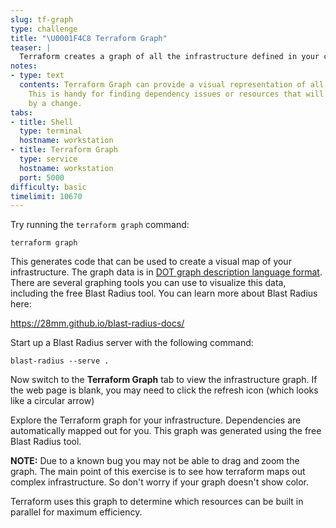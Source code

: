 ```yaml
---
slug: tf-graph
type: challenge
title: "\U0001F4C8 Terraform Graph"
teaser: |
  Terraform creates a graph of all the infrastructure defined in your code.
notes:
- type: text
  contents: Terraform Graph can provide a visual representation of all your infrastructure.
    This is handy for finding dependency issues or resources that will be affected
    by a change.
tabs:
- title: Shell
  type: terminal
  hostname: workstation
- title: Terraform Graph
  type: service
  hostname: workstation
  port: 5000
difficulty: basic
timelimit: 10670
---
```

Try running the `terraform graph` command:

```
terraform graph
```

This generates code that can be used to create a visual map of your infrastructure. The graph data is in [DOT graph description language format](https://en.wikipedia.org/wiki/DOT_(graph_description_language)). There are several graphing tools you can use to visualize this data, including the free Blast Radius tool. You can learn more about Blast Radius here:

https://28mm.github.io/blast-radius-docs/

Start up a Blast Radius server with the following command:

```
blast-radius --serve .
```

Now switch to the **Terraform Graph** tab to view the infrastructure graph. If the web page is blank, you may need to click the refresh icon (which looks like a circular arrow)

Explore the Terraform graph for your infrastructure. Dependencies are automatically mapped out for you. This graph was generated using the free Blast Radius tool.

**NOTE:** Due to a known bug you may not be able to drag and zoom the graph. The main point of this exercise is to see how terraform maps out complex infrastructure. So don't worry if your graph doesn't show color.

Terraform uses this graph to determine which resources can be built in parallel for maximum efficiency.